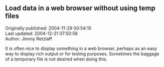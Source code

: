 ## Load data in a web browser without using temp files  
Originally published: 2004-11-29 00:54:10  
Last updated: 2004-12-21 07:50:58  
Author: Jimmy Retzlaff  
  
It is often nice to display something in a web browser, perhaps as an easy way to display rich output or for testing purposes. Sometimes the baggage of a temporary file is not desired when doing this.